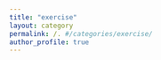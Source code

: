 ```yaml
---
title: "exercise"
layout: category
permalink: /. #/categories/exercise/
author_profile: true
---
```

